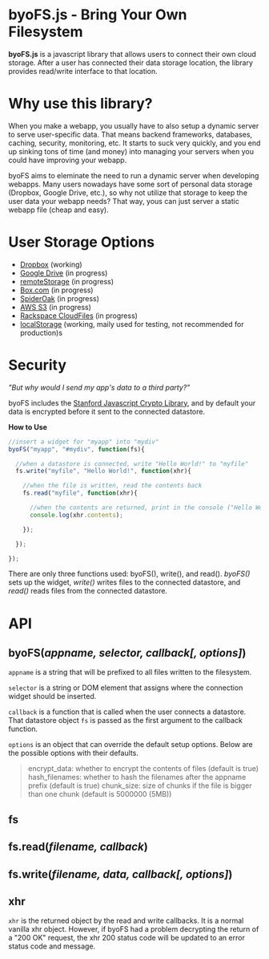 byoFS.js - Bring Your Own Filesystem
====

**byoFS.js** is a javascript library that allows users to connect their own cloud storage. After a user has connected their data storage location, the library provides read/write interface to that location.

# Why use this library?

When you make a webapp, you usually have to also setup a dynamic server to serve user-specific data. That means backend frameworks, databases, caching, security, monitoring, etc. It starts to suck very quickly, and you end up sinking tons of time (and money) into managing your servers when you could have improving your webapp.

byoFS aims to eleminate the need to run a dynamic server when developing webapps. Many users nowadays have some sort of personal data storage (Dropbox, Google Drive, etc.), so why not utilize that storage to keep the user data your webapp needs? That way, yous can just server a static webapp file (cheap and easy).

# User Storage Options

* [Dropbox](https://www.dropbox.com) (working)
* [Google Drive](https://drive.google.com/) (in progress)
* [remoteStorage](http://remotestorage.io/) (in progress)
* [Box.com](https://box.com/) (in progress)
* [SpiderOak](https://example.com/) (in progress)
* [AWS S3](https://example.com/) (in progress)
* [Rackspace CloudFiles](https://example.com/) (in progress)
* [localStorage](https://example.com/) (working, maily used for testing, not recommended for production)s

# Security

*"But why would I send my app's data to a third party?"*

byoFS includes the [Stanford Javascript Crypto Library](https://example.com/), and by default your data is encrypted before it sent to the connected datastore.

**How to Use**

```javascript
//insert a widget for "myapp" into "mydiv"
byoFS("myapp", "#mydiv", function(fs){

  //when a datastore is connected, write "Hello World!" to "myfile"
  fs.write("myfile", "Hello World!", function(xhr){

    //when the file is written, read the contents back
    fs.read("myfile", function(xhr){

      //when the contents are returned, print in the console ("Hello World!")
      console.log(xhr.contents);

    });

  });

});
```

There are only three functions used: byoFS(), write(), and read(). *byoFS()* sets up the widget, *write()* writes files to the connected datastore, and *read()* reads files from the connected datastore.

# API

## byoFS(*appname, selector, callback[, options]*)

`appname` is a string that will be prefixed to all files written to the filesystem.

`selector` is a string or DOM element that assigns where the connection widget should be inserted.

`callback` is a function that is called when the user connects a datastore. That datastore object `fs` is passed as the first argument to the callback function.

`options` is an object that can override the default setup options. Below are the possible options with their defaults.

> encrypt_data: whether to encrypt the contents of files (default is true)
> hash_filenames: whether to hash the filenames after the appname prefix (default is true)
> chunk_size: size of chunks if the file is bigger than one chunk (default is 5000000 (5MB))

## fs

## fs.read(*filename, callback*)

## fs.write(*filename, data, callback[, options]*)

## xhr

`xhr` is the returned object by the read and write callbacks. It is a normal vanilla xhr object. However, if byoFS had a problem decrypting the return of a "200 OK" request, the xhr 200 status code will be updated to an error status code and message.
